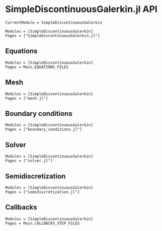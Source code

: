 # SimpleDiscontinuousGalerkin.jl API

```@meta
CurrentModule = SimpleDiscontinuousGalerkin
```

```@autodocs
Modules = [SimpleDiscontinuousGalerkin]
Pages = ["SimpleDiscontinuousGalerkin.jl"]
```

## Equations

```@autodocs
Modules = [SimpleDiscontinuousGalerkin]
Pages = Main.EQUATIONS_FILES
```

## Mesh

```@autodocs
Modules = [SimpleDiscontinuousGalerkin]
Pages = ["mesh.jl"]
```

## Boundary conditions

```@autodocs
Modules = [SimpleDiscontinuousGalerkin]
Pages = ["boundary_conditions.jl"]
```

## Solver

```@autodocs
Modules = [SimpleDiscontinuousGalerkin]
Pages = ["solver.jl"]
```

## Semidiscretization

```@autodocs
Modules = [SimpleDiscontinuousGalerkin]
Pages = ["semidiscretization.jl"]
```

## Callbacks

```@autodocs
Modules = [SimpleDiscontinuousGalerkin]
Pages = Main.CALLBACKS_STEP_FILES
```
